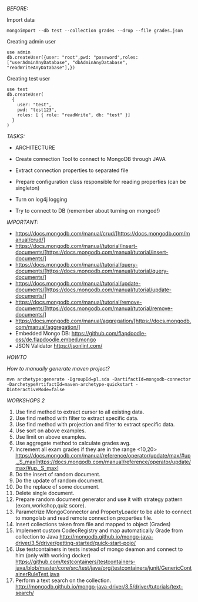 *BEFORE:*

Import data
```
mongoimport --db test --collection grades --drop --file grades.json
```
Creating admin user
```
use admin
db.createUser({user: "root",pwd: "password",roles: ["userAdminAnyDatabase", "dbAdminAnyDatabase", "readWriteAnyDatabase"],})
```
Creating test user
```
use test
db.createUser(
  {
    user: "test",
    pwd: "test123",
    roles: [ { role: "readWrite", db: "test" }]
  }
)
```

*TASKS:*

* ARCHITECTURE

* Create connection Tool to connect to MongoDB through JAVA
* Extract connection properties to separated file
* Prepare configuration class responsible for reading properties (can be singleton)
* Turn on log4j logging
* Try to connect to DB (remember about turning on mongod!)

*IMPORTANT:*

* https://docs.mongodb.com/manual/crud/[https://docs.mongodb.com/manual/crud/]
* https://docs.mongodb.com/manual/tutorial/insert-documents/[https://docs.mongodb.com/manual/tutorial/insert-documents/]
* https://docs.mongodb.com/manual/tutorial/query-documents/[https://docs.mongodb.com/manual/tutorial/query-documents/]
* https://docs.mongodb.com/manual/tutorial/update-documents/[https://docs.mongodb.com/manual/tutorial/update-documents/]
* https://docs.mongodb.com/manual/tutorial/remove-documents/[https://docs.mongodb.com/manual/tutorial/remove-documents/]
* https://docs.mongodb.com/manual/aggregation/[https://docs.mongodb.com/manual/aggregation/]
* Embedded Mongo DB: https://github.com/flapdoodle-oss/de.flapdoodle.embed.mongo
* JSON Validator https://jsonlint.com/

*HOWTO*

*How to manually generate maven project?*

```
mvn archetype:generate -DgroupId=pl.sda -DartifactId=mongodb-connector -DarchetypeArtifactId=maven-archetype-quickstart -DinteractiveMode=false

```

*WORKSHOPS 2*

1. Use find method to extract cursor to all existing data.
2. Use find method with filter to extract specific data.
3. Use find method with projection and filter to extract specific data.
4. Use sort on above examples.
5. Use limit on above examples.
6. Use aggregate method to calculate grades avg.
7. Increment all exam grades if they are in the range <10,20>
https://docs.mongodb.com/manual/reference/operator/update/max/#up._S_max[https://docs.mongodb.com/manual/reference/operator/update/max/#up._S_max]
8. Do the insert of random document.
9. Do the update of random document.
10. Do the replace of some document.
11. Delete single document.
13. Prepare random document generator and use it with strategy pattern (exam,workshop,quiz score).
14. Parametrize MongoConnector and PropertyLoader to be able to connect to mongolab and read remote connection properties file.
15. Insert collections taken from file <EXCEL> and mapped to object (Grades)
16. Implement custom CodecRegistry and map automatically Grade from collection to Java 
http://mongodb.github.io/mongo-java-driver/3.5/driver/getting-started/quick-start-pojo/
17. Use testcontainers in tests instead of mongo deamon and connect to him (only with working docker)
https://github.com/testcontainers/testcontainers-java/blob/master/core/src/test/java/org/testcontainers/junit/GenericContainerRuleTest.java
18. Perform a text search on the collection.
http://mongodb.github.io/mongo-java-driver/3.5/driver/tutorials/text-search/ 